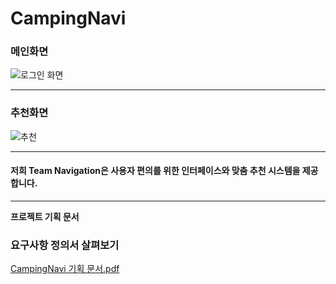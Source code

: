 <h1>CampingNavi</h1>

<h3>메인화면</h3>

![로그인 화면](https://github.com/checkIn97/CampingNavi/assets/158795073/56aa1a40-1128-479c-bcf7-ea67f8d9cd24)


<hr>

<h3>추천화면</h3>

![추천](https://github.com/checkIn97/CampingNavi/assets/158795073/33b34b0e-11e0-439b-901e-1a6f3bba3947)

<hr>
<h4>저희 Team Navigation은 사용자 편의를 위한 인터페이스와 맞춤 추천 시스템을 제공합니다.</h4>

<hr>
<strong>프로젝트 기획 문서</strong>

### 요구사항 정의서 살펴보기
[CampingNavi 기획 문서.pdf](https://github.com/user-attachments/files/16047752/CampingNavi.pdf)


